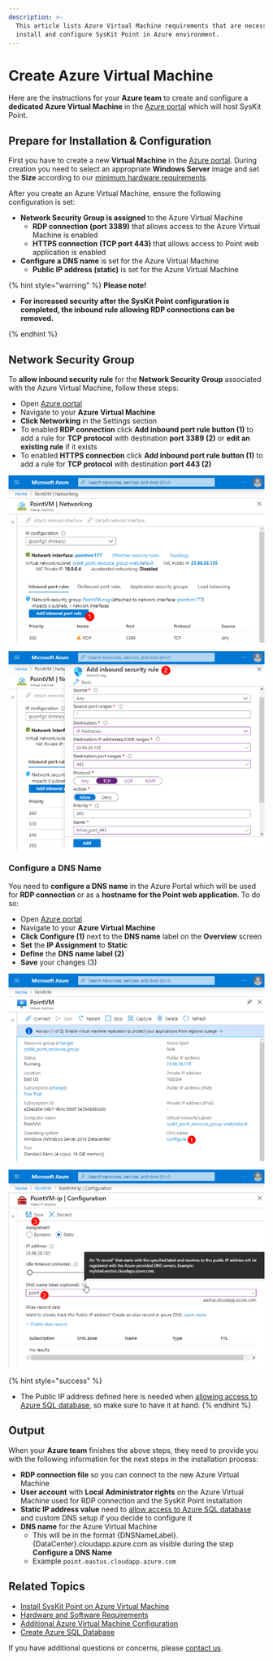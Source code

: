 ```yaml
---
description: >-
  This article lists Azure Virtual Machine requirements that are necessary to
  install and configure SysKit Point in Azure environment.
---
```


# Create Azure Virtual Machine
Here are the instructions for your **Azure team** to create and configure a **dedicated Azure Virtual Machine** in the [Azure portal](https://portal.azure.com) which will host SysKit Point.

## Prepare for Installation & Configuration

First you have to create a new **Virtual Machine** in the  [Azure portal](https://portal.azure.com). During creation you need to select an appropriate **Windows Server** image and set the **Size** according to our [minimum hardware requirements](hardware-software-requirements.md#azure-virtual-machine-requirements). 

After you create an Azure Virtual Machine, ensure the following configuration is set:

* **Network Security Group is assigned** to the Azure Virtual Machine
  * **RDP connection \(port 3389\)** that allows access to the Azure Virtual Machine is enabled
  * **HTTPS connection \(TCP port 443\)** that allows access to Point web application is enabled
* **Configure a DNS name** is set for the Azure Virtual Machine
  * **Public IP address \(static\)** is set for the Azure Virtual Machine



{% hint style="warning" %}
**Please note!**
* **For increased security after the SysKit Point configuration is completed, the inbound rule allowing RDP connections can be removed.**

{% endhint %}

## Network Security Group

To **allow inbound security rule** for the **Network Security Group** associated with the Azure Virtual Machine, follow these steps:

* Open [Azure portal](https://portal.azure.com)
* Navigate to your **Azure Virtual Machine** 
* **Click Networking** in the Settings section
* To enabled **RDP connection** click **Add inbound port rule button \(1\)** to add a rule for **TCP protocol** with destination **port 3389 \(2\)** or **edit an existing rule** if it exists
* To enabled **HTTPS connection** click **Add inbound port rule button \(1\)** to add a rule for **TCP protocol** with destination **port 443 \(2\)**

![](../../.gitbook/assets/azure-vm_networking_01.png)

![Azure - Adding inbound port rule](../../.gitbook/assets/azure-vm_networking_02.png)


### Configure a DNS Name


You need to **configure a DNS name** in the Azure Portal which will be used for **RDP connection** or as a **hostname for the Point web application**. To do so:

* Open [Azure portal](https://portal.azure.com)
* Navigate to your **Azure Virtual Machine**
* **Click Configure \(1\)** next to the **DNS name** label on the **Overview** screen
* **Set** the **IP Assignment** to **Static** 
* **Define** the **DNS name label \(2\)**
* **Save** your changes \(3\)

![](../../.gitbook/assets/azure-vm_dns-name_01.png)

![Azure - DNS Name configuration](../../.gitbook/assets/azure-vm_dns-name_02.png)

{% hint style="success" %}
* The Public IP address defined here is needed when [allowing access to Azure SQL database](create-azure-sql-database.md#allowing-access-to-azure-sql-database), so make sure to have it at hand.
{% endhint %}

## Output

When your **Azure team** finishes the above steps, they need to provide you with the following information for the next steps in the installation process:
* **RDP connection file** so you can connect to the new Azure Virtual Machine 
* **User account** with **Local Administrator rights** on the Azure Virtual Machine used for RDP connection and the SysKit Point installation
* **Static IP address value** need to [allow access to Azure SQL database](create-azure-sql-database.md#allowing-access-to-azure-sql-database) and custom DNS setup if you decide to configure it
* **DNS name** for the Azure Virtual Machine 
  * This will be in the format {DNSNameLabel}.{DataCenter}.cloudapp.azure.com as visible during the step **Configure a DNS Name**
  * Example `point.eastus.cloudapp.azure.com`


## Related Topics

* [Install SysKit Point on Azure Virtual Machine](overview.md) 
* [Hardware and Software Requirements](hardware-software-requirements.md)
* [Additional Azure Virtual Machine Configuration](additional-vm-configuration.md)
* [Create Azure SQL Database](create-azure-sql-database.md)


If you have additional questions or concerns, please [contact us](https://www.syskit.com/contact-us/).

